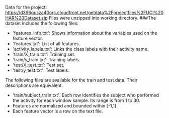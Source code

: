 Data for the project: 
https://d396qusza40orc.cloudfront.net/getdata%2Fprojectfiles%2FUCI%20HAR%20Dataset.zip 
Files were unzipped into working directory.
###The dataset includes the following files:
- 'features_info.txt': Shows information about the variables used on the feature vector.
- 'features.txt': List of all features.
- 'activity_labels.txt': Links the class labels with their activity name.
- 'train/X_train.txt': Training set.
- 'train/y_train.txt': Training labels.
- 'test/X_test.txt': Test set.
- 'test/y_test.txt': Test labels.

The following files are available for the train and test data. Their descriptions are equivalent. 
- 'train/subject_train.txt': Each row identifies the subject who performed the activity for each window sample. Its range is from 1 to 30. 
- Features are normalized and bounded within [-1,1].
- Each feature vector is a row on the text file.

